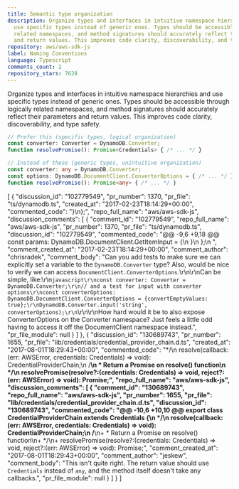 ```yaml
---
title: Semantic type organization
description: Organize types and interfaces in intuitive namespace hierarchies and
  use specific types instead of generic ones. Types should be accessible through logically
  related namespaces, and method signatures should accurately reflect their parameters
  and return values. This improves code clarity, discoverability, and type safety.
repository: aws/aws-sdk-js
label: Naming Conventions
language: Typescript
comments_count: 2
repository_stars: 7628
---
```


Organize types and interfaces in intuitive namespace hierarchies and use specific types instead of generic ones. Types should be accessible through logically related namespaces, and method signatures should accurately reflect their parameters and return values. This improves code clarity, discoverability, and type safety.

```typescript
// Prefer this (specific types, logical organization)
const converter: Converter = DynamoDB.Converter;
function resolvePromise(): Promise<Credentials> { /* ... */ }

// Instead of these (generic types, unintuitive organization)
const converter: any = DynamoDB.Converter;
const options: DynamoDB.DocumentClient.ConverterOptions = { /* ... */ }; // accessing through DocumentClient when logically belongs to Converter
function resolvePromise(): Promise<any> { /* ... */ }
```


[
  {
    "discussion_id": "102779549",
    "pr_number": 1370,
    "pr_file": "ts/dynamodb.ts",
    "created_at": "2017-02-23T18:14:29+00:00",
    "commented_code": "}\n};",
    "repo_full_name": "aws/aws-sdk-js",
    "discussion_comments": [
      {
        "comment_id": "102779549",
        "repo_full_name": "aws/aws-sdk-js",
        "pr_number": 1370,
        "pr_file": "ts/dynamodb.ts",
        "discussion_id": "102779549",
        "commented_code": "@@ -9,6 +9,18 @@ const params: DynamoDB.DocumentClient.GetItemInput = {\n     }\n };\n ",
        "comment_created_at": "2017-02-23T18:14:29+00:00",
        "comment_author": "chrisradek",
        "comment_body": "Can you add tests to make sure we can explicitly set a variable to the `DynamoDB.Converter` type? Also, would be nice to verify we can access `DocumentClient.ConverterOptions`.\r\n\r\nCan be simple, like:\r\n```javascript\r\nconst converter: Converter = DynamoDB.Converter;\r\n// and a test for input with converter options\r\nconst converterOptions: DynamoDB.DocumentClient.ConverterOptions = {convertEmptyValues: true};\r\nDynamoDB.Converter.input('string', converterOptions);\r\n```\r\n\r\nHow hard would it be to also expose ConverterOptions on the Converter namespace? Just feels a little odd having to access it off the DocumentClient namespace instead.",
        "pr_file_module": null
      }
    ]
  },
  {
    "discussion_id": "130689743",
    "pr_number": 1655,
    "pr_file": "lib/credentials/credential_provider_chain.d.ts",
    "created_at": "2017-08-01T18:29:43+00:00",
    "commented_code": "*/\n    resolve(callback:(err: AWSError, credentials: Credentials) => void): CredentialProviderChain;\n    /**\n     * Return a Promise on resolve() function\n     */\n    resolvePromise(resolve?:(credentials: Credentials) => void, reject?:(err: AWSError) => void): Promise<any>;",
    "repo_full_name": "aws/aws-sdk-js",
    "discussion_comments": [
      {
        "comment_id": "130689743",
        "repo_full_name": "aws/aws-sdk-js",
        "pr_number": 1655,
        "pr_file": "lib/credentials/credential_provider_chain.d.ts",
        "discussion_id": "130689743",
        "commented_code": "@@ -10,6 +10,10 @@ export class CredentialProviderChain extends Credentials {\n      */\n     resolve(callback:(err: AWSError, credentials: Credentials) => void): CredentialProviderChain;\n     /**\n+     * Return a Promise on resolve() function\n+     */\n+    resolvePromise(resolve?:(credentials: Credentials) => void, reject?:(err: AWSError) => void): Promise<any>;",
        "comment_created_at": "2017-08-01T18:29:43+00:00",
        "comment_author": "jeskew",
        "comment_body": "This isn't quite right. The return value should use `Credentials` instead of `any`, and the method itself doesn't take any callbacks.",
        "pr_file_module": null
      }
    ]
  }
]

